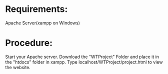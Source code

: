 # Requirements:
Apache Server(xampp on Windows)

# Procedure:
Start your Apache server.
Download the "WTProject" Folder and place it in the "htdocs" folder in xampp.
Type localhost/WTProject/project.html to view the website.
